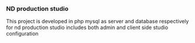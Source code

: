 <h3>ND production studio</h3>

This project is developed in php mysql as server and database respectively <br/>
for nd production studio includes both admin and client side studio configuration
